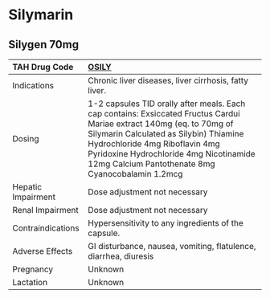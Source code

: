 # Silymarin

## Silygen 70mg

| TAH Drug Code      | [OSILY](https://www.tahsda.org.tw/drugs/hissearch.php?drug_code=OSILY)                                                                                                                                                                                                                          |
|:-------------------|:------------------------------------------------------------------------------------------------------------------------------------------------------------------------------------------------------------------------------------------------------------------------------------------------|
| Indications        | Chronic liver diseases, liver cirrhosis, fatty liver.                                                                                                                                                                                                                                           |
| Dosing             | 1-2 capsules TID orally after meals. Each cap contains: Exsiccated Fructus Cardui Mariae extract 140mg (eq. to 70mg of Silymarin Calculated as Silybin) Thiamine Hydrochloride 4mg Riboflavin 4mg Pyridoxine Hydrochloride 4mg Nicotinamide 12mg Calcium Pantothenate 8mg Cyanocobalamin 1.2mcg |
| Hepatic Impairment | Dose adjustment not necessary                                                                                                                                                                                                                                                                   |
| Renal Impairment   | Dose adjustment not necessary                                                                                                                                                                                                                                                                   |
| Contraindications  | Hypersensitivity to any ingredients of the capsule.                                                                                                                                                                                                                                             |
| Adverse Effects    | GI disturbance, nausea, vomiting, flatulence, diarrhea, diuresis                                                                                                                                                                                                                                |
| Pregnancy          | Unknown                                                                                                                                                                                                                                                                                         |
| Lactation          | Unknown                                                                                                                                                                                                                                                                                         |

